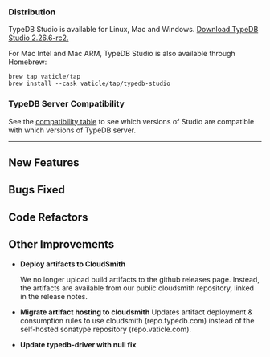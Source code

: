 ### Distribution

TypeDB Studio is available for Linux, Mac and Windows. [Download TypeDB Studio 2.26.6-rc2.](https://cloudsmith.io/~typedb/repos/public-release/packages/?q=name:^typedb-studio+version:2.26.6-rc2)

For Mac Intel and Mac ARM, TypeDB Studio is also available through Homebrew:

```
brew tap vaticle/tap
brew install --cask vaticle/tap/typedb-studio
```

### TypeDB Server Compatibility

See the [compatibility table](https://typedb.com/docs/typedb/connecting/studio#_version_compatibility) to see
which versions of Studio are compatible with which versions of TypeDB server.

---


## New Features


## Bugs Fixed


## Code Refactors


## Other Improvements
- **Deploy artifacts to CloudSmith**
  
  We no longer upload build artifacts to the github releases page. Instead, the artifacts are available from our public cloudsmith repository, linked in the release notes.
  
- **Migrate artifact hosting to cloudsmith**
  Updates artifact deployment & consumption rules to use cloudsmith (repo.typedb.com) instead of the self-hosted sonatype repository (repo.vaticle.com).
  
- **Update typedb-driver with null fix**

